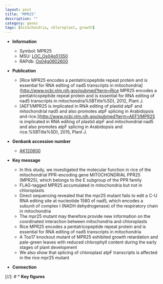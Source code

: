 ```yaml
---
layout: post
title: "MPR25"
description: ""
category: genes
tags: [mitochondria, chloroplast, growth]
---
```


* **Information**  
    + Symbol: MPR25  
    + MSU: [LOC_Os04g51350](http://rice.uga.edu/cgi-bin/ORF_infopage.cgi?orf=LOC_Os04g51350)  
    + RAPdb: [Os04g0602600](https://rapdb.dna.affrc.go.jp/locus/?name=Os04g0602600)  

* **Publication**  
    + [Rice MPR25 encodes a pentatricopeptide repeat protein and is essential for RNA editing of nad5 transcripts in mitochondria](http://www.ncbi.nlm.nih.gov/pubmed?term=Rice MPR25 encodes a pentatricopeptide repeat protein and is essential for RNA editing of nad5 transcripts in mitochondria%5BTitle%5D), 2012, Plant J.
    + [AEF1/MPR25 is implicated in RNA editing of plastid atpF and mitochondrial nad5 and also promotes atpF splicing in Arabidopsis and rice.](http://www.ncbi.nlm.nih.gov/pubmed?term=AEF1/MPR25 is implicated in RNA editing of plastid atpF and mitochondrial nad5 and also promotes atpF splicing in Arabidopsis and rice.%5BTitle%5D), 2015, Plant J.

* **Genbank accession number**  
    + [AK120600](http://www.ncbi.nlm.nih.gov/nuccore/AK120600)

* **Key message**  
    + In this study, we investigated the molecular function in rice of the mitochondrial PPR-encoding gene MITOCHONDRIAL PPR25 (MPR25), which belongs to the E subgroup of the PPR family
    + FLAG-tagged MPR25 accumulated in mitochondria but not in chloroplasts
    + Direct sequencing revealed that the mpr25 mutant fails to edit a C-U RNA editing site at nucleotide 1580 of nad5, which encodes a subunit of complex I (NADH dehydrogenase) of the respiratory chain in mitochondria
    + The mpr25 mutant may therefore provide new information on the coordinated interaction between mitochondria and chloroplasts
    + Rice MPR25 encodes a pentatricopeptide repeat protein and is essential for RNA editing of nad5 transcripts in mitochondria
    + A Tos17 knockout mutant of MPR25 exhibited growth retardation and pale-green leaves with reduced chlorophyll content during the early stages of plant development
    + We also show that splicing of chloroplast atpF transcripts is affected in the rice mpr25 mutant

* **Connection**  

[//]: # * **Key figures**  


